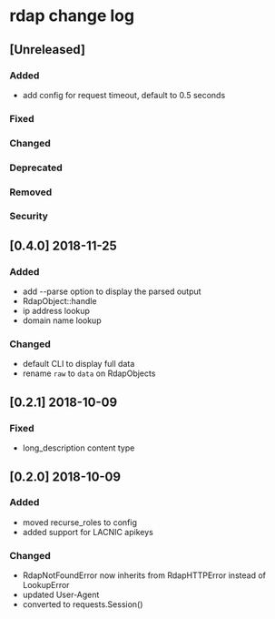 
# rdap change log

## [Unreleased]
### Added
- add config for request timeout, default to 0.5 seconds

### Fixed
### Changed
### Deprecated
### Removed
### Security


## [0.4.0] 2018-11-25
### Added
- add --parse option to display the parsed output
- RdapObject::handle
- ip address lookup
- domain name lookup

### Changed
- default CLI to display full data
- rename `raw` to `data` on RdapObjects


## [0.2.1] 2018-10-09
### Fixed
- long_description content type


## [0.2.0] 2018-10-09
### Added
- moved recurse_roles to config
- added support for LACNIC apikeys

### Changed
- RdapNotFoundError now inherits from RdapHTTPError instead of LookupError
- updated User-Agent
- converted to requests.Session()
